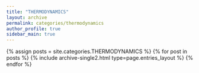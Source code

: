 ```yaml
---
title: "THERMODYNAMICS"
layout: archive
permalink: categories/thermodynamics
author_profile: true
sidebar_main: true
---
```



{% assign posts = site.categories.THERMODYNAMICS %}
{% for post in posts %} {% include archive-single2.html type=page.entries_layout %} {% endfor %}
